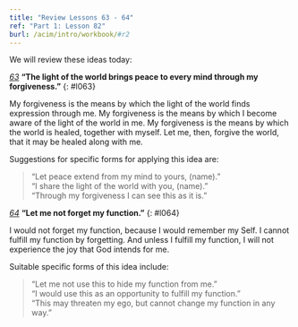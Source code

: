 ```yaml
---
title: "Review Lessons 63 - 64"
ref: "Part 1: Lesson 82"
burl: /acim/intro/workbook/#r2
---
```


We will review these ideas today:

[*63*](/acim/workbook/l063/?r=1) **“The light of the world brings peace to every mind through my forgiveness.”**
{: #l063}

My forgiveness is the means by which the light of the world finds
expression through me. My forgiveness is the means by which I become
aware of the light of the world in me. My forgiveness is the means by
which the world is healed, together with myself. Let me, then, forgive
the world, that it may be healed along with me.

Suggestions for specific forms for applying this idea are:

> “Let peace extend from my mind to yours, (name).”<br/>
> “I share the light of the world with you, (name).”<br/>
> “Through my forgiveness I can see this as it is.”

[*64*](/acim/workbook/l064/?r=1) **“Let me not forget my function.”**
{: #l064}

I would not forget my function, because I would remember my Self. I
cannot fulfill my function by forgetting. And unless I fulfill my
function, I will not experience the joy that God intends for me.

Suitable specific forms of this idea include:

> “Let me not use this to hide my function from me.”<br/>
> “I would use this as an opportunity to fulfill my function.”<br/>
> “This may threaten my ego, but cannot change my function in any way.”

